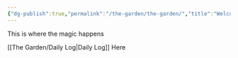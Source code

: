 ```yaml
---
{"dg-publish":true,"permalink":"/the-garden/the-garden/","title":"Welcome to The Garden","tags":["garden","notes","gardenEntry"]}
---
```



This is where the magic happens

[[The  Garden/Daily Log\|Daily Log]] Here